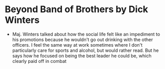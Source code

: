 
# Beyond Band of Brothers by Dick Winters

* Maj. Winters talked about how the social life felt like an impediment to his promotions because he wouldn't go out drinking with the other officers. I feel the same way at work sometimes where I don't particularly care for sports and alcohol, but would rather read. But he says how he focused on being the best leader he could be, which clearly paid off in combat 